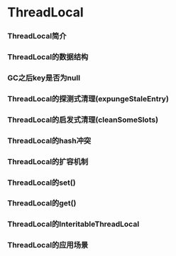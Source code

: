 # ThreadLocal

### ThreadLocal简介

### ThreadLocal的数据结构

### GC之后key是否为null

### ThreadLocal的探测式清理(expungeStaleEntry)

### ThreadLocal的启发式清理(cleanSomeSlots)

### ThreadLocal的hash冲突

### ThreadLocal的扩容机制

### ThreadLocal的set()

### ThreadLocal的get()

### ThreadLocal的InteritableThreadLocal

### ThreadLocal的应用场景